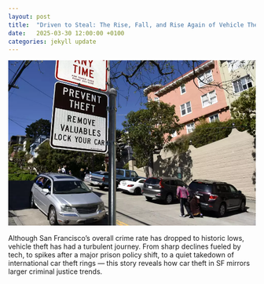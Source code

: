 ```yaml
---
layout: post
title:  "Driven to Steal: The Rise, Fall, and Rise Again of Vehicle Thefts in San Francisco"
date:   2025-03-30 12:00:00 +0100
categories: jekyll update
---
```


![Image showing warning plate in San Franciso saying: Prevent Theft: Remove Valuables Lock Your Car](/images/car-theft-plate.png)


Although San Francisco’s overall crime rate has dropped to historic lows, vehicle theft has had a turbulent journey. From sharp declines fueled by tech, to spikes after a major prison policy shift, to a quiet takedown of international car theft rings — this story reveals how car theft in SF mirrors larger criminal justice trends.